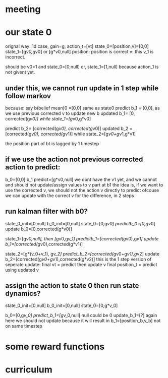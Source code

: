 # meeting 

# our state 0 

orignal way: 1d case, gain=g, action_t=[vt]
state_0=[position,v]=[0,0]
state_1=[g*v0,g*v0]  or [g*v0,null]
position: position is correct 
v: this v_1 is incorrect. 

should be v0=1 and state_0=[0,null]
or, state_1=[1,null] because action_1 is not givent yet.


## under this, we cannot run update in 1 step while follow markov
because:
say b(belief mean)0 =[0,0] same as state0
predict b_1 = [0,0], as we use previous corrected v to update new b
updated b_1= [0, corrected(g*v0)]
while state_1=[g*v0,g*v0]

predict b_2= [corrected(g*v0), corrected(g*v0)]
updated b_2 =[corrected(g*v0), corrected(g*v1)]
while state_2=[g*v0+g*v1,g*v1]

the position part of bt is lagged by 1 timestep

## if we use the action not previous corrected action to predict:

b_0=[0,0]
b_1 predict=[g*v0,null]
we dont have the v1 yet, and we cannot and should not update/assign values to v part at b1
the idea is, if we want to use the corrected v, we should not the action v directly to predict
ofcouse we can update with the correct v for the difference, in 2 steps

## run kalman filter with b0?
state_0_init=[0,null]
b_0_init=[0,null]
state_0=[0,g*v0]
predictb_0=[0,g*v0]
update b_0=[0,corrected(g*v0)]

state_1=[g*v0,null], then [g*v0,g*v_1]
predictb_1=[corrected(g*v0),g*v1]
update b_1=[corrected(g*v0),corrected(g*v1)]

state_2=[g*(v_0+v_1), g*v_2]
predict_b_2=[corrected(g*v0+g*v1),g*v2]
update b_2=[corrected(g*v0+g*v1),corrected(g*v2)]
this is the 1 step version of seperate update:
final vt = predict then update v
final position_t = predict using updated v


## assign the action to state 0 then run state dynamics?
state_0_init=[0,null]
b_0_init=[0,null]
state_0=[0,g*v_0]

b_0=[0,g*v_0]
predict_b_1=[g*v_0,null] null could be 0
update_b_1=[?] again here we should not update because it will result in b_1=[position_b,v_b] not on same timestep



# some reward functions

# curriculum